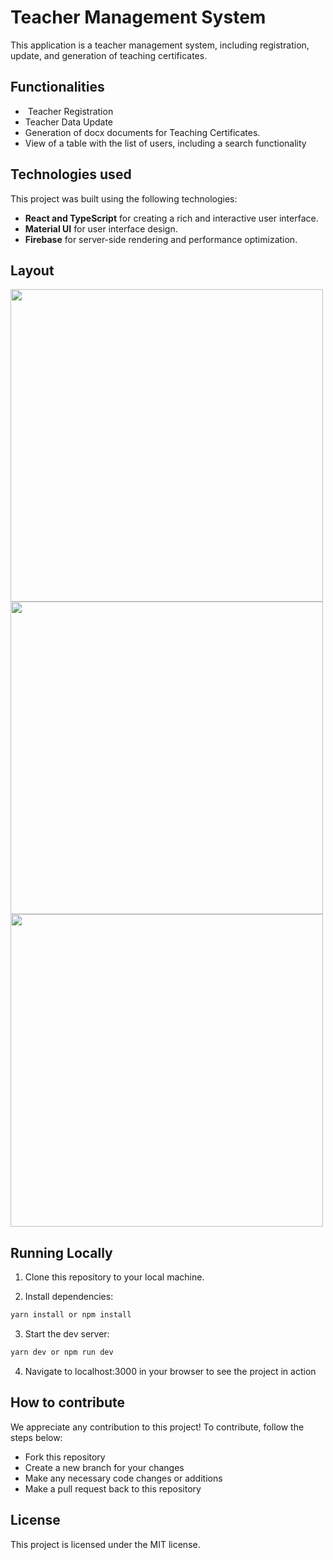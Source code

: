 # Teacher Management System

This application is a teacher management system, including registration, update, and generation of teaching certificates.

## Functionalities
-  Teacher Registration
-  Teacher Data Update
-  Generation of docx documents for Teaching Certificates.
-  View of a table with the list of users, including a search functionality


## Technologies used
This project was built using the following technologies:
- **React and TypeScript** for creating a rich and interactive user interface.
- **Material UI** for user interface design.
- **Firebase** for server-side rendering and performance optimization.

## Layout

<div align="left">
    <img src="https://firebasestorage.googleapis.com/v0/b/profs-database.appspot.com/o/Sem%20t%C3%ADtulo.png?alt=media&token=fba3a898-fc7c-444d-a8bb-1a5dded5b2d0" width="500" />
 
  <img src="https://firebasestorage.googleapis.com/v0/b/profs-database.appspot.com/o/Captura%20de%20tela%202023-12-01%20155358.png?alt=media&token=4af1dd9a-cf8a-41bd-a584-6a1d423a15cf" width="500" /> 
  <br/>
  <img src="https://firebasestorage.googleapis.com/v0/b/profs-database.appspot.com/o/Captura%20de%20tela%202023-12-01%20155259.png?alt=media&token=97b417ad-c715-4de2-9910-cc7f5595e7d2" width="500" />


## Running Locally

1. Clone this repository to your local machine.

2. Install dependencies:

```sh
yarn install or npm install
```

3. Start the dev server:

```sh
yarn dev or npm run dev
```
4. Navigate to localhost:3000 in your browser to see the project in action

## How to contribute

We appreciate any contribution to this project! To contribute, follow the steps below:

- Fork this repository
- Create a new branch for your changes
- Make any necessary code changes or additions
- Make a pull request back to this repository

## License

This project is licensed under the MIT license.

